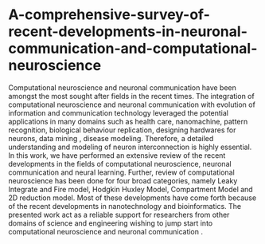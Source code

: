 # A-comprehensive-survey-of-recent-developments-in-neuronal-communication-and-computational-neuroscience

Computational neuroscience and neuronal communication have been amongst the most sought after fields in the recent times. The integration of computational neuroscience and neuronal communication with evolution of information and communication technology leveraged the potential applications in many domains such as health care, nanomachine, pattern recognition, biological behaviour replication, designing hardwares for neurons, data mining , disease modeling. Therefore, a detailed understanding and modeling of neuron interconnection is highly essential. In this work, we have performed an extensive review of the recent developments in the fields of computational neuroscience, neuronal communication and neural learning. Further, review of computational neuroscience has been done for four broad categories, namely Leaky Integrate and Fire model, Hodgkin Huxley Model, Compartment Model and 2D reduction model. Most of these developments have come forth because of the recent developments in nanotechnology and bioinformatics. The presented work act as a reliable support for researchers from other domains of science and engineering wishing to jump start into computational neuroscience and neuronal communication .


